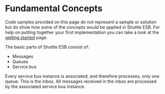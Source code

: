 # Fundamental Concepts

Code samples provided on this page do not represent a sample or solution but do show how some of the concepts would be applied in Shuttle ESB.  For help on putting together your first implementation you can take a look at the [getting started](../getting-started/index.html) page.

The basic parts of Shuttle ESB consist of:

* Messages
* Queues
* Service bus

Every service bus instance is associated, and therefore processes, only one queue.  This is the inbox.  All messages received in the inbox are processed by the associated service bus instance.